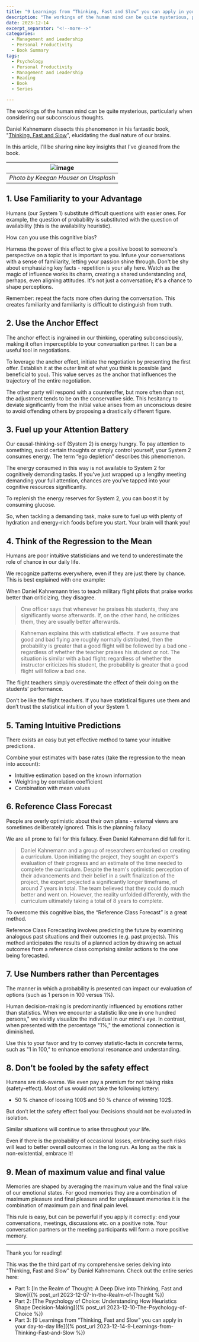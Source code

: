 ```yaml
---
title: "9 Learnings from “Thinking, Fast and Slow” you can apply in your day-to-day life"
description: "The workings of the human mind can be quite mysterious, particularly when considering our subconscious thoughts. Daniel Kahnemann dissects this phenomenon in his fantastic book, Thinking, Fast and Slow, elucidating the dual nature of our brains. In this article, I'll be sharing nine key insights that I've gleaned from the book."
date: 2023-12-14
excerpt_separator: "<!--more-->"
categories:
  - Management and Leadership
  - Personal Productivity
  - Book Summary
tags:
  - Psychology
  - Personal Productivity
  - Management and Leadership
  - Reading
  - Book
  - Series

---
```

The workings of the human mind can be quite mysterious, particularly when considering our subconscious thoughts.

Daniel Kahnemann dissects this phenomenon in his fantastic book, "[Thinking, Fast and Slow](https://amzn.to/46iVUs8)", elucidating the dual nature of our brains.

In this article, I'll be sharing nine key insights that I've gleaned from the book.

| ![image](/assets/images/keegan-houser-Medidation-unsplash.jpg) |
|:--:|
| *Photo by Keegan Houser on Unsplash* |

## 1. Use Familiarity to your Advantage

Humans (our System 1) substitute difficult questions with easier ones. For example, the question of probability is substituted with the question of availability (this is the availability heuristic).

How can you use this cognitive bias?

Harness the power of this effect to give a positive boost to someone's perspective on a topic that is important to you. Infuse your conversations with a sense of familiarity, letting your passion shine through. Don't be shy about emphasizing key facts - repetition is your ally here. Watch as the magic of influence works its charm, creating a shared understanding and, perhaps, even aligning attitudes. It's not just a conversation; it's a chance to shape perceptions.

Remember: repeat the facts more often during the conversation. This creates familiarity and familiarity is difficult to distinguish from truth.

## 2. Use the Anchor Effect

The anchor effect is ingrained in our thinking, operating subconsciously, making it often imperceptible to your conversation partner. It can be a useful tool in negotiations.

To leverage the anchor effect, initiate the negotiation by presenting the first offer. Establish it at the outer limit of what you think is possible (and beneficial to you). This value serves as the anchor that influences the trajectory of the entire negotiation.

The other party will respond with a counteroffer, but more often than not, the adjustment tends to be on the conservative side. This hesitancy to deviate significantly from the initial value arises from an unconscious desire to avoid offending others by proposing a drastically different figure.

## 3. Fuel up your Attention Battery

Our causal-thinking-self (System 2) is energy hungry. To pay attention to something, avoid certain thoughts or simply control yourself, your System 2 consumes energy. The term “ego depletion” describes this phenomenon.

The energy consumed in this way is not available to System 2 for cognitively demanding tasks. If you've just wrapped up a lengthy meeting demanding your full attention, chances are you've tapped into your cognitive resources significantly.

To replenish the energy reserves for System 2, you can boost it by consuming glucose. 

So, when tackling a demanding task, make sure to fuel up with plenty of hydration and energy-rich foods before you start. Your brain will thank you!

## 4. Think of the Regression to the Mean

Humans are poor intuitive statisticians and we tend to underestimate the role of chance in our daily life.

We recognize patterns everywhere, even if they are just there by chance. This is best explained with one example:

When Daniel Kahnemann tries to teach military flight pilots that praise works better than criticizing, they disagree.

> One officer says that whenever he praises his students, they are significantly worse afterwards. If, on the other hand, he criticizes them, they are usually better afterwards.
> 

> Kahneman explains this with statistical effects. If we assume that good and bad flying are roughly normally distributed, then the probability is greater that a good flight will be followed by a bad one - regardless of whether the teacher praises his student or not. The situation is similar with a bad flight: regardless of whether the instructor criticizes his student, the probability is greater that a good flight will follow a bad one.
> 

The flight teachers simply overestimate the effect of their doing on the students’ performance.

Don’t be like the flight teachers. If you have statistical figures use them and don’t trust the statistical intuition of your System 1.

## 5. Taming Intuitive Predictions

There exists an easy but yet effective method to tame your intuitive predictions.

Combine your estimates with base rates (take the regression to the mean into account):

- Intuitive estimation based on the known information
- Weighting by correlation coefficient
- Combination with mean values

## 6. Reference Class Forecast

People are overly optimistic about their own plans - external views are sometimes deliberately ignored. This is the planning fallacy

We are all prone to fall for this fallacy. Even Daniel Kahnemann did fall for it.

> Daniel Kahnemann and a group of researchers embarked on creating a curriculum. Upon initiating the project, they sought an expert's evaluation of their progress and an estimate of the time needed to complete the curriculum. Despite the team's optimistic perception of their advancements and their belief in a swift finalization of the project, the expert projected a significantly longer timeframe, of around 7 years in total. The team believed that they could do much better and went on. However, the reality unfolded differently, with the curriculum ultimately taking a total of 8 years to complete.
> 

To overcome this cognitive bias, the “Reference Class Forecast” is a great method.

Reference Class Forecasting involves predicting the future by examining analogous past situations and their outcomes (e.g. past projects). This method anticipates the results of a planned action by drawing on actual outcomes from a reference class comprising similar actions to the one being forecasted.

## 7. Use Numbers rather than Percentages

The manner in which a probability is presented can impact our evaluation of options (such as 1 person in 100 versus 1%).

Human decision-making is predominantly influenced by emotions rather than statistics. When we encounter a statistic like one in one hundred persons," we vividly visualize the individual in our mind's eye. In contrast, when presented with the percentage "1%," the emotional connection is diminished.

Use this to your favor and try to convey statistic-facts in concrete terms, such as "1 in 100," to enhance emotional resonance and understanding.

## 8. Don’t be fooled by the safety effect

Humans are risk-averse. We even pay a premium for not taking risks (safety-effect). Most of us would not take the following lottery:

- 50 % chance of loosing 100$ and 50 % chance of winning 102$.

But don’t let the safety effect fool you: Decisions should not be evaluated in isolation.

Similar situations will continue to arise throughout your life.

Even if there is the probability of occasional losses, embracing such risks will lead to better overall outcomes in the long run. As long as the risk is non-existential, embrace it!

## 9. Mean of maximum value and final value

Memories are shaped by averaging the maximum value and the final value of our emotional states. For good memories they are a combination of maximum pleasure and final pleasure and for unpleasant memories it is the combination of maximum pain and final pain level.

This rule is easy, but can be powerful if you apply it correctly: end your conversations, meetings, discussions etc. on a positive note. Your conversation partners or the meeting participants will form a more positive memory.

---

Thank you for reading!

This was the the third part of my comprehensive series delving into "Thinking, Fast and Slow" by Daniel Kahnemann. Check out the entire series here:
- Part 1: [In the Realm of Thought: A Deep Dive into Thinking, Fast and Slow]({% post_url 2023-12-07-In-the-Realm-of-Thought %})
- Part 2: [The Psychology of Choice: Understanding How Heuristics Shape Decision-Making]({% post_url 2023-12-10-The-Psychology-of-Choice %})
- Part 3: [9 Learnings from “Thinking, Fast and Slow” you can apply in your day-to-day life]({% post_url 2023-12-14-9-Learnings-from-Thinking-Fast-and-Slow %})